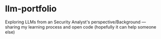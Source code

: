 # llm-portfolio
Exploring LLMs from an Security Analyst's perspective/Background — sharing my learning process and open code (hopefully it can help someone else)
